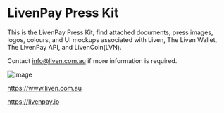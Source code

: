 # LivenPay Press Kit
This is the LivenPay Press Kit, find attached documents, press images, logos, colours, and UI mockups associated with Liven, The Liven Wallet, The LivenPay API, and LivenCoin(LVN).

Contact info@liven.com.au if more information is required.

![image](/Banners/How%20Liven%20Works.png)

https://www.liven.com.au

https://livenpay.io
